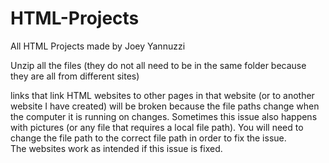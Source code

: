 # HTML-Projects
All HTML Projects made by Joey Yannuzzi

Unzip all the files (they do not all need to be in the same folder because they are all from different sites)

 links that link HTML websites to other pages in that website (or to another website I have created) will be broken because the file paths change when the computer it is running on changes.
 Sometimes this issue also happens with pictures (or any file that requires a local file path).
 You will need to change the file path to the correct file path in order to fix the issue.  
 The websites work as intended if this issue is fixed.
